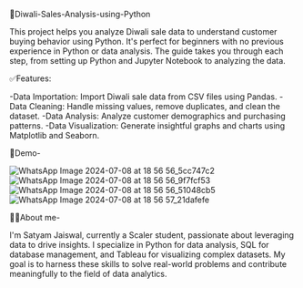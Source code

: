 🤩Diwali-Sales-Analysis-using-Python

This project helps you analyze Diwali sale data to understand customer buying behavior using Python. It's perfect for beginners with no previous experience in Python or data analysis. The guide takes you through each step, from setting up Python and Jupyter Notebook to analyzing the data.

✅Features:

-Data Importation: Import Diwali sale data from CSV files using Pandas.
-Data Cleaning: Handle missing values, remove duplicates, and clean the dataset.
-Data Analysis: Analyze customer demographics and purchasing patterns.
-Data Visualization: Generate insightful graphs and charts using Matplotlib and Seaborn.

🐣Demo-

![WhatsApp Image 2024-07-08 at 18 56 56_5cc747c2](https://github.com/SatyamJaiswal16/Diwali-Sales-Analysis-using-Python/assets/174996082/cbf891d5-c2e2-4c72-a6ab-6e0f8c6b28a5)
![WhatsApp Image 2024-07-08 at 18 56 56_9f7fcf53](https://github.com/SatyamJaiswal16/Diwali-Sales-Analysis-using-Python/assets/174996082/af931d53-1c1e-4869-9124-a86765acf785)
![WhatsApp Image 2024-07-08 at 18 56 56_51048cb5](https://github.com/SatyamJaiswal16/Diwali-Sales-Analysis-using-Python/assets/174996082/e636736f-17ed-4644-b6e1-b116c0317daa)
![WhatsApp Image 2024-07-08 at 18 56 57_21dafefe](https://github.com/SatyamJaiswal16/Diwali-Sales-Analysis-using-Python/assets/174996082/31dfe2b7-713b-4169-87bc-80d93779c56a)

🧑‍🎓About me-

I'm Satyam Jaiswal, currently a Scaler student, passionate about leveraging data to drive insights. I specialize in Python for data analysis, SQL for database management, and Tableau for visualizing complex datasets. My goal is to harness these skills to solve real-world problems and contribute meaningfully to the field of data analytics.
